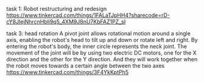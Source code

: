 task 1: 
Robot restructuring and redesign
https://www.tinkercad.com/things/1FALaTJpHH4?sharecode=rD-cY8JIejNhrcnHbli9q5_4XM9J8nU7KbFAZ1PZ_sI 


task 3: head rotation
A pivot joint allows rotational motion around a single axis, enabling the robot's head to tilt up and down or rotate left and right. By entering the robot's body, the inner circle represents the neck joint. The movement of the joint will be by using two electric DC motors, one for the X direction and the other for the Y direction. And they will work together when the robot moves towards a certain angle between the two axes
https://www.tinkercad.com/things/3F4YkKptPh5
